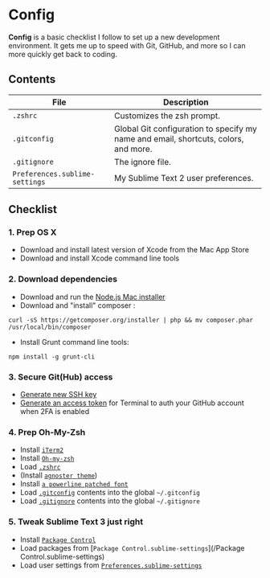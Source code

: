 # Config

**Config** is a basic checklist I follow to set up a new development environment. It gets me up to speed with Git, GitHub, and more so I can more quickly get back to coding.

## Contents

| File | Description |
| --- | --- |
| `.zshrc` | Customizes the zsh prompt. |
| `.gitconfig` | Global Git configuration to specify my name and email, shortcuts, colors, and more. |
| `.gitignore` | The ignore file. |
| `Preferences.sublime-settings` | My Sublime Text 2 user preferences. |

## Checklist

### 1. Prep OS X

- Download and install latest version of Xcode from the Mac App Store
- Download and install Xcode command line tools

### 2. Download dependencies

- Download and run the [Node.js Mac installer](http://nodejs.org/download/)
- Download and "install" composer :

`curl -sS https://getcomposer.org/installer | php && mv composer.phar /usr/local/bin/composer`
- Install Grunt command line tools:

`npm install -g grunt-cli`

### 3. Secure Git(Hub) access

- [Generate new SSH key](https://help.github.com/articles/generating-ssh-keys/)
- [Generate an access token](https://help.github.com/articles/creating-an-access-token-for-command-line-use/) for Terminal to auth your GitHub account when 2FA is enabled

### 4. Prep Oh-My-Zsh
- Install [`iTerm2`](http://iterm2.com/downloads.html)
- Install [`Oh-my-zsh`](https://github.com/robbyrussell/oh-my-zsh)
- Load [`.zshrc`](/.zshrc)
- (Install [`agnoster theme`](https://github.com/robbyrussell/oh-my-zsh/wiki/themes#agnoster))
- Install [`a powerline patched font`](https://github.com/powerline/fonts)
- Load [`.gitconfig`](/.gitconfig) contents into the global `~/.gitconfig`
- Load [`.gitignore`](/.gitignore) contents into the global `~/.gitignore`

### 5. Tweak Sublime Text 3 just right

- Install [`Package Control`](https://packagecontrol.io/installation#st3)
- Load packages from [`Package Control.sublime-settings`](/Package Control.sublime-settings)
- Load user settings from [`Preferences.sublime-settings`](/Preferences.sublime-settings)

